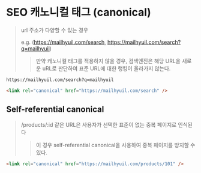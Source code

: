 # SEO 캐노니컬 태그 (canonical)

> url 주소가 다양할 수 있는 경우
>
> e.g. (https://mailhyuil.com/search, https://mailhyuil.com/search?q=mailhyuil)
>
> > 만약 캐노니컬 태그를 적용하지 않을 경우, 검색엔진은 해당 URL을 새로운 uRL로 판단하여 표준 URL에 대한 랭킹이 올라가지 않는다.

```html
https://mailhyuil.com/search?q=mailhyuil

<link rel="canonical" href="https://mailhyuil.com/search" />
```

## Self-referential canonical

> /products/:id 같은 URL은 사용자가 선택한 표준이 없는 중복 페이지로 인식된다
>
> > 이 경우 self-referential canonical을 사용하여 중복 페이지를 방지할 수 있다.

```html
<link rel="canonical" href="https://mailhyuil.com/products/101" />
```
